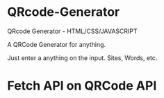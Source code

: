 # QRcode-Generator
QRcode Generator - HTML/CSS/JAVASCRIPT

A QRCode Generator for anything. 

Just enter a anything on the input. Sites, Words, etc.

# Fetch API on QRCode API
